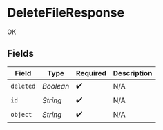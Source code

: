 # DeleteFileResponse

OK


## Fields

| Field              | Type               | Required           | Description        |
| ------------------ | ------------------ | ------------------ | ------------------ |
| `deleted`          | *Boolean*          | :heavy_check_mark: | N/A                |
| `id`               | *String*           | :heavy_check_mark: | N/A                |
| `object`           | *String*           | :heavy_check_mark: | N/A                |